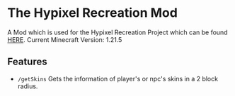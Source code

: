 # The Hypixel Recreation Mod

A Mod which is used for the Hypixel Recreation Project which can be found [HERE](https://github.com/Swofty-Developments/HypixelSkyBlock).
Current Minecraft Version: 1.21.5

## Features
- `/getSkins` Gets the information of player's or npc's skins in a 2 block radius.